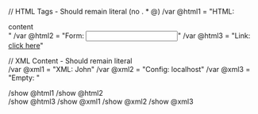 // HTML Tags - Should remain literal (no . * @)
/var @html1 = "HTML: <div>content</div>"
/var @html2 = "Form: <input type='text' name='email'>"
/var @html3 = "Link: <a href='#'>click here</a>"

// XML Content - Should remain literal  
/var @xml1 = "XML: <user><name>John</name></user>"
/var @xml2 = "Config: <database><host>localhost</host></database>"
/var @xml3 = "Empty: <tag/>"

/show @html1
/show @html2  
/show @html3
/show @xml1
/show @xml2
/show @xml3
